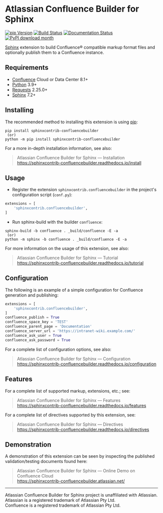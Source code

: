 # Atlassian Confluence Builder for Sphinx

[![pip Version](https://badgen.net/pypi/v/sphinxcontrib-confluencebuilder?label=PyPI)](https://pypi.python.org/pypi/sphinxcontrib-confluencebuilder)
[![Build Status](https://github.com/sphinx-contrib/confluencebuilder/actions/workflows/build.yml/badge.svg)](https://github.com/sphinx-contrib/confluencebuilder/actions/workflows/build.yml) 
[![Documentation Status](https://img.shields.io/readthedocs/sphinxcontrib-confluencebuilder?label=Documentation)](https://sphinxcontrib-confluencebuilder.readthedocs.io/) 
[![PyPI download month](https://img.shields.io/pypi/dm/sphinxcontrib-confluencebuilder.svg?label=Downloads)](https://pypi.python.org/pypi/sphinxcontrib-confluencebuilder/) 

[Sphinx][sphinx] extension to build Confluence® compatible markup format
files and optionally publish them to a Confluence instance.

## Requirements

* [Confluence][confluence] Cloud or Data Center 8.1+
* [Python][python] 3.9+
* [Requests][requests] 2.25.0+
* [Sphinx][sphinx] 7.2+

## Installing

The recommended method to installing this extension is using [pip][pip]:

```shell
pip install sphinxcontrib-confluencebuilder
 (or)
python -m pip install sphinxcontrib-confluencebuilder
```

For a more in-depth installation information, see also:

> Atlassian Confluence Builder for Sphinx — Installation \
> https://sphinxcontrib-confluencebuilder.readthedocs.io/install

## Usage

- Register the extension `sphinxcontrib.confluencebuilder` in the project's
  configuration script (`conf.py`):

```python
extensions = [
    'sphinxcontrib.confluencebuilder',
]
```

- Run sphinx-build with the builder `confluence`:

```shell
sphinx-build -b confluence . _build/confluence -E -a
 (or)
python -m sphinx -b confluence . _build/confluence -E -a
```

For more information on the usage of this extension, see also:

> Atlassian Confluence Builder for Sphinx — Tutorial \
> https://sphinxcontrib-confluencebuilder.readthedocs.io/tutorial

## Configuration

The following is an example of a simple configuration for Confluence generation
and publishing:

```python
extensions = [
    'sphinxcontrib.confluencebuilder',
]
confluence_publish = True
confluence_space_key = 'TEST'
confluence_parent_page = 'Documentation'
confluence_server_url = 'https://intranet-wiki.example.com/'
confluence_ask_user = True
confluence_ask_password = True
```

For a complete list of configuration options, see also:

> Atlassian Confluence Builder for Sphinx — Configuration \
> https://sphinxcontrib-confluencebuilder.readthedocs.io/configuration

## Features

For a complete list of supported markup, extensions, etc.; see:

> Atlassian Confluence Builder for Sphinx — Features \
> https://sphinxcontrib-confluencebuilder.readthedocs.io/features

For a complete list of directives supported by this extension, see:

> Atlassian Confluence Builder for Sphinx — Directives \
> https://sphinxcontrib-confluencebuilder.readthedocs.io/directives

## Demonstration

A demonstration of this extension can be seen by inspecting the published
validation/testing documents found here:

> Atlassian Confluence Builder for Sphinx — Online Demo on Confluence Cloud \
> https://sphinxcontrib-confluencebuilder.atlassian.net/

----

Atlassian Confluence Builder for Sphinx project is unaffiliated with Atlassian.\
Atlassian is a registered trademark of Atlassian Pty Ltd.\
Confluence is a registered trademark of Atlassian Pty Ltd.


[confluence]: https://www.atlassian.com/software/confluence
[pip]: https://pip.pypa.io/
[python]: https://www.python.org/
[requests]: https://pypi.python.org/pypi/requests
[sphinx]: https://www.sphinx-doc.org/
